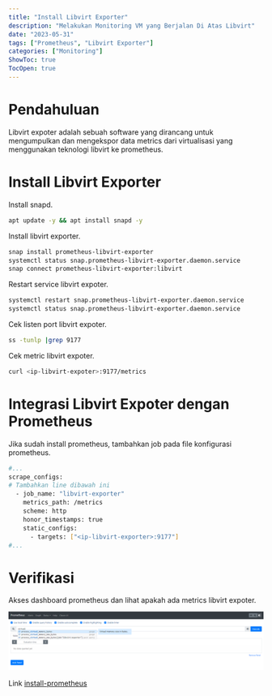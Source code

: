 ```yaml
---
title: "Install Libvirt Exporter"
description: "Melakukan Monitoring VM yang Berjalan Di Atas Libvirt"
date: "2023-05-31"
tags: ["Prometheus", "Libvirt Exporter"]
categories: ["Monitoring"]
ShowToc: true
TocOpen: true
---
```


# Pendahuluan

Libvirt expoter adalah sebuah software yang dirancang untuk mengumpulkan dan mengekspor data metrics dari virtualisasi yang menggunakan teknologi libvirt ke prometheus.

# Install Libvirt Exporter

Install snapd.

```bash
apt update -y && apt install snapd -y
```

Install libvirt exporter.

```bash
snap install prometheus-libvirt-exporter
systemctl status snap.prometheus-libvirt-exporter.daemon.service
snap connect prometheus-libvirt-exporter:libvirt
```

Restart service libvirt expoter.

```bash
systemctl restart snap.prometheus-libvirt-exporter.daemon.service
systemctl status snap.prometheus-libvirt-exporter.daemon.service
```

Cek listen port libvirt expoter.

```bash
ss -tunlp |grep 9177
```

Cek metric libvirt expoter.

```bash
curl <ip-libvirt-expoter>:9177/metrics
```

# Integrasi Libvirt Expoter dengan Prometheus

Jika sudah install prometheus, tambahkan job pada file konfigurasi prometheus.

```bash
#...
scrape_configs:
# Tambahkan line dibawah ini
  - job_name: "libvirt-exporter"
    metrics_path: /metrics
    scheme: http
    honor_timestamps: true
    static_configs:
      - targets: ["<ip-libvirt-exporter>:9177"]
#...
```

# Verifikasi

Akses dashboard prometheus dan lihat apakah ada metrics libvirt expoter.

![](/images/libvirt-exporter.png)

Link [install-prometheus](https://blog.opstekel.com/posts/install-prometheus-grafana/#install-prometheus)
